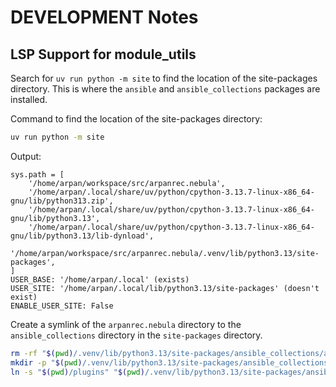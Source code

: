 # DEVELOPMENT Notes

## LSP Support for module_utils

Search for `uv run python -m site` to find the location of the site-packages directory. This is where the `ansible` and `ansible_collections` packages are installed.

Command to find the location of the site-packages directory:

```bash
uv run python -m site
```

Output:

```shell
sys.path = [
    '/home/arpan/workspace/src/arpanrec.nebula',
    '/home/arpan/.local/share/uv/python/cpython-3.13.7-linux-x86_64-gnu/lib/python313.zip',
    '/home/arpan/.local/share/uv/python/cpython-3.13.7-linux-x86_64-gnu/lib/python3.13',
    '/home/arpan/.local/share/uv/python/cpython-3.13.7-linux-x86_64-gnu/lib/python3.13/lib-dynload',
    '/home/arpan/workspace/src/arpanrec.nebula/.venv/lib/python3.13/site-packages',
]
USER_BASE: '/home/arpan/.local' (exists)
USER_SITE: '/home/arpan/.local/lib/python3.13/site-packages' (doesn't exist)
ENABLE_USER_SITE: False
```

Create a symlink of the `arpanrec.nebula` directory to the `ansible_collections` directory in the `site-packages` directory.

```bash
rm -rf "$(pwd)/.venv/lib/python3.13/site-packages/ansible_collections/arpanrec"
mkdir -p "$(pwd)/.venv/lib/python3.13/site-packages/ansible_collections/arpanrec/nebula"
ln -s "$(pwd)/plugins" "$(pwd)/.venv/lib/python3.13/site-packages/ansible_collections/arpanrec/nebula/plugins"
```
